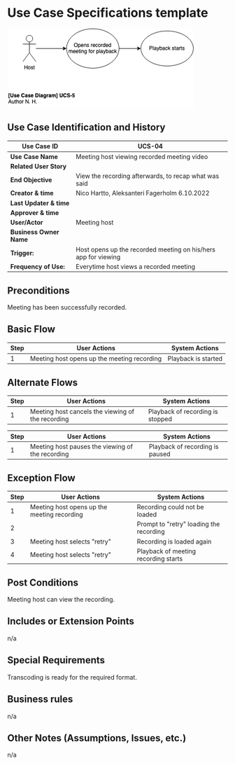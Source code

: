 # Use Case Specifications template

![ucs-5](rendered-diagrams/ucs-5.png)

## Use Case Identification and History

| **Use Case ID**         | UCS-04                                                         |
| ----------------------- | -------------------------------------------------------------- |
| **Use Case Name**       | Meeting host viewing recorded meeting video                    |
| **Related User Story**  |                                                                |
| **End Objective**       | View the recording afterwards, to recap what was said          |
| **Creator & time**      | Nico Hartto, Aleksanteri Fagerholm 6.10.2022                   |
| **Last Updater & time** |                                                                |
| **Approver & time**     |                                                                |
| **User/Actor**          | Meeting host                                                   |
| **Business Owner Name** |                                                                |
| **Trigger:**            | Host opens up the recorded meeting on his/hers app for viewing |
| **Frequency of Use:**   | Everytime host views a recorded meeting                        |

## Preconditions

Meeting has been successfully recorded.

## Basic Flow

| **Step** | **User Actions**                            | **System Actions**  |
| -------- | ------------------------------------------- | ------------------- |
| 1        | Meeting host opens up the meeting recording | Playback is started |

## Alternate Flows

| **Step** | **User Actions**                                  | **System Actions**               |
| -------- | ------------------------------------------------- | -------------------------------- |
| 1        | Meeting host cancels the viewing of the recording | Playback of recording is stopped |

| **Step** | **User Actions**                                 | **System Actions**              |
| -------- | ------------------------------------------------ | ------------------------------- |
| 1        | Meeting host pauses the viewing of the recording | Playback of recording is paused |

## Exception Flow

| **Step** | **User Actions**                            | **System Actions**                      |
| -------- | ------------------------------------------- | --------------------------------------- |
| 1        | Meeting host opens up the meeting recording | Recording could not be loaded           |
| 2        |                                             | Prompt to "retry" loading the recording |
| 3        | Meeting host selects "retry"                | Recording is loaded again               |
| 4        | Meeting host selects "retry"                | Playback of meeting recording starts    |

## Post Conditions

Meeting host can view the recording.

## Includes or Extension Points

n/a

## Special Requirements

Transcoding is ready for the required format.

## Business rules

n/a

## Other Notes (Assumptions, Issues, etc.)

n/a
